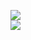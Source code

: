 [![](https://img.shields.io/badge/Made%20With-Github%20Spray-lightgrey.svg?style=for-the-badge&logo=github)](https://github.com/Annihil/github-spray#15950)  
[![](https://i.imgur.com/2DrTn0Z.gif)](https://github.com/Annihil/github-spray)
